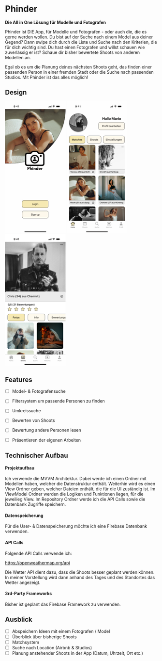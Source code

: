 # Phinder

**Die All in One Lösung für Modelle und Fotografen**


Phinder ist DIE App, für Modelle und Fotografen - oder auch die, die es gerne werden wollen. Du bist auf der Suche nach einem Model aus deiner Gegend? Dann swipe dich durch die Liste und Suche nach den Kriterien, die für dich wichtig sind. 
Du hast einen Fotografen und willst schauen wie zuverlässig er ist? Schaue dir bisher bewertete Shoots von anderen Modellen an. 

Egal ob es um die Planung deines nächsten Shoots geht, das finden einer passenden Person in einer fremden Stadt oder die Suche nach passenden Studios. 
Mit Phinder ist das alles möglich!

## Design
<p>
  <img src="./img/Login.png" width="200">
  <img src="./img/Homescreen.png" width="200">
  <img src="./img/Profil_des_Fotografen.png" width="200">
</p>


## Features

- [ ] Model- & Fotografensuche
- [ ] Filtersystem um passende Personen zu finden
- [ ] Umkreissuche
- [ ] Bewerten von Shoots
- [ ] Bewertung andere Personen lesen
- [ ] Präsentieren der eigenen Arbeiten



## Technischer Aufbau

#### Projektaufbau
Ich verwende die MVVM Architektur. 
Dabei werde ich einen Ordner mit Modellen haben, welcher die Datenstruktur enthält.
Weiterhin wird es einen View Ordner geben, welcher Dateien enthält, die für die UI zuständig ist. 
Im ViewModel Ordner werden die Logiken und Funktionen liegen, für die jeweilieg View.
Im Repository Ordner werde ich die API Calls sowie die Datenbank Zugriffe speichern.


#### Datenspeicherung
Für die User- & Datenspeicherung möchte ich eine Firebase Datenbank verwenden. 

#### API Calls
Folgende API Calls verwende ich:

https://openweathermap.org/api

Die Wetter API dient dazu, dass die Shoots besser geplant werden können. In meiner Vorstellung wird dann anhand des Tages und des Standortes das Wetter angezeigt.



#### 3rd-Party Frameworks
Bisher ist geplant das Firebase Framework zu verwenden.


## Ausblick

- [ ] Abspeichern Ideen mit einem Fotografen / Model
- [ ] Überblick über bisherige Shoots
- [ ] Matchsystem
- [ ] Suche nach Location (Airbnb & Studios)
- [ ] Planung anstehender Shoots in der App (Datum, Uhrzeit, Ort etc.)
